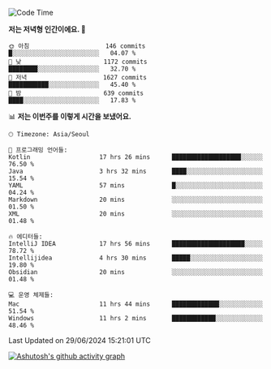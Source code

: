   <!--START_SECTION:waka-->
![Code Time](http://img.shields.io/badge/Code%20Time-408%20hrs%2038%20mins-blue)

**저는 저녁형 인간이에요. 🦉** 

```text
🌞 아침                     146 commits         █░░░░░░░░░░░░░░░░░░░░░░░░   04.07 % 
🌆 낮　                     1172 commits        ████████░░░░░░░░░░░░░░░░░   32.70 % 
🌃 저녁                     1627 commits        ███████████░░░░░░░░░░░░░░   45.40 % 
🌙 밤　                     639 commits         ████░░░░░░░░░░░░░░░░░░░░░   17.83 % 
```


📊 **저는 이번주를 이렇게 시간을 보냈어요.** 

```text
🕑︎ Timezone: Asia/Seoul

💬 프로그래밍 언어들: 
Kotlin                   17 hrs 26 mins      ███████████████████░░░░░░   76.50 % 
Java                     3 hrs 32 mins       ████░░░░░░░░░░░░░░░░░░░░░   15.54 % 
YAML                     57 mins             █░░░░░░░░░░░░░░░░░░░░░░░░   04.24 % 
Markdown                 20 mins             ░░░░░░░░░░░░░░░░░░░░░░░░░   01.50 % 
XML                      20 mins             ░░░░░░░░░░░░░░░░░░░░░░░░░   01.48 % 

🔥 에디터들: 
IntelliJ IDEA            17 hrs 56 mins      ████████████████████░░░░░   78.72 % 
Intellijidea             4 hrs 30 mins       █████░░░░░░░░░░░░░░░░░░░░   19.80 % 
Obsidian                 20 mins             ░░░░░░░░░░░░░░░░░░░░░░░░░   01.48 % 

💻 운영 체제들: 
Mac                      11 hrs 44 mins      █████████████░░░░░░░░░░░░   51.54 % 
Windows                  11 hrs 2 mins       ████████████░░░░░░░░░░░░░   48.46 % 
```


 Last Updated on 29/06/2024 15:21:01 UTC
<!--END_SECTION:waka-->
[![Ashutosh's github activity graph](https://github-readme-activity-graph.vercel.app/graph?username=mindongeon&bg_color=000000&color=c86496&line=c86496&point=c86496&area=true&hide_border=true)](https://github.com/ashutosh00710/github-readme-activity-graph)
